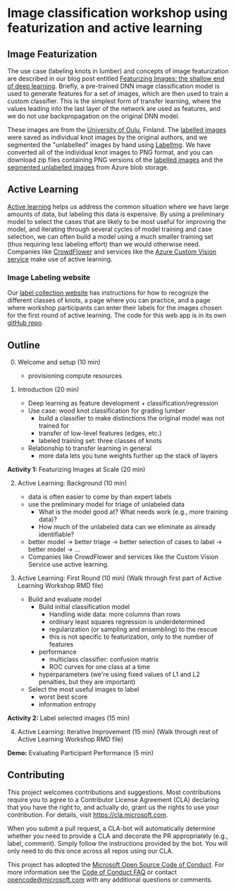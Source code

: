 # Image classification workshop using featurization and active learning

## Image Featurization

The use case (labeling knots in lumber) and concepts of image featurization are described in our blog post entitled [Featurizing Images: the shallow end of deep learning](http://blog.revolutionanalytics.com/2017/09/wood-knots.html). Briefly, a pre-trained DNN image classification model is used to generate features for a set of images, which are then used to train a custom classifier. This is the simplest form of transfer learning, where the values leading into the last layer of the network are used as features, and we do not use backpropagation on the original DNN model.

These images are from the [University of Oulu](http://www.ee.oulu.fi/~olli/Projects/Lumber.Grading.html), Finland. The [labelled images](http://www.ee.oulu.fi/research/imag/knots/KNOTS) were saved as individual knot images by the original authors, and we segmented the "unlabelled" images by hand using [LabelImg](https://github.com/tzutalin/labelImg). We have converted all of the individual knot images to PNG format, and you can download zip files containing PNG versions of the [labelled images](https://isvdemostorageaccount.blob.core.windows.net/wood-knots/labelled_knot_images_png.zip) and the [segmented unlabelled images](https://isvdemostorageaccount.blob.core.windows.net/wood-knots/unlabelled_cropped_png.zip) from Azure blob storage.

## Active Learning

[Active learning](https://en.wikipedia.org/wiki/Active_learning) helps us address the common situation where we have large amounts of data, but labeling this data is expensive. By using a preliminary model to select the cases that are likely to be most useful for improving the model, and iterating through several cycles of model training and case selection, we can often build a model using a much smaller training set (thus requiring less labeling effort) than we would otherwise need. Companies like [CrowdFlower](https://www.crowdflower.com/) and services like the [Azure Custom Vision service](https://azure.microsoft.com/en-us/services/cognitive-services/custom-vision-service/) make use of active learning.

### Image Labeling website

Our [label collection website](https://woodknotlabeler.azurewebsites.net) has instructions for how to recognize the different classes of knots, a page where you can practice, and a page where workshop participants can enter their labels for the images chosen for the first round of active learning. The code for this web app is in its own [gitHub repo](https://github.com/jichang1/woodknotlabeller).

## Outline

0. Welcome and setup (10 min)
	* provisioning compute resources

1. Introduction (20 min)
    - Deep learning as feature development + classification/regression
    - Use case: wood knot classification for grading lumber
        - build a classifier to make distinctions the original model was not trained for
        - transfer of low-level features (edges, etc.)
        - labeled training set: three classes of knots
    - Relationship to transfer learning in general
		- more data lets you tune weights further up the stack of layers

**Activity 1:** Featurizing Images at Scale (20 min)

2. Active Learning: Background (10 min) 
	* data is often easier to come by than expert labels
	* use the preliminary model for triage of unlabeled data
		- What is the model good at? What needs work (e.g., more training data)?
		- How much of the unlabeled data can we eliminate as already identifiable?
	* better model -> better triage -> better selection of cases to label -> better model -> ...
	* Companies like CrowdFlower and services like the Custom Vision Service use active learning.

3. Active Learning: First Round (10 min)
	(Walk through first part of Active Learning Workshop RMD file)
	* Build and evaluate model
		- Build initial classification model
			- Handling wide data: more columns than rows
			- ordinary least squares regression is underdetermined
			- regularization (or sampling and ensembling) to the rescue
			- this is not specific to featurization, only to the number of features
		- performance
			- multiclass classifier: confusion matrix
		    - ROC curves for one class at a time
		- hyperparameters (we're using fixed values of L1 and L2 penalties, but they are important)
	* Select the most useful images to label
		- worst best score
		- information entropy

**Activity 2:** Label selected images (15 min)

4. Active Learning: Iterative Improvement (15 min) 
	(Walk through rest of Active Learning Workshop RMD file)

**Demo:** Evaluating Participant Performance (5 min) 



## Contributing

This project welcomes contributions and suggestions.  Most contributions require you to agree to a
Contributor License Agreement (CLA) declaring that you have the right to, and actually do, grant us
the rights to use your contribution. For details, visit https://cla.microsoft.com.

When you submit a pull request, a CLA-bot will automatically determine whether you need to provide
a CLA and decorate the PR appropriately (e.g., label, comment). Simply follow the instructions
provided by the bot. You will only need to do this once across all repos using our CLA.

This project has adopted the [Microsoft Open Source Code of Conduct](https://opensource.microsoft.com/codeofconduct/).
For more information see the [Code of Conduct FAQ](https://opensource.microsoft.com/codeofconduct/faq/) or
contact [opencode@microsoft.com](mailto:opencode@microsoft.com) with any additional questions or comments.
